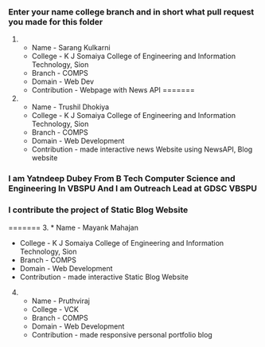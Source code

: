 ### Enter your name college branch and in short what pull request you made for this folder


1. * Name - Sarang Kulkarni
   * College - K J Somaiya College of Engineering and Information Technology, Sion
   * Branch - COMPS
   * Domain - Web Dev
   * Contribution - Webpage with News API
=======
2. * Name - Trushil Dhokiya
   * College - K J Somaiya College of Engineering and Information Technology, Sion
   * Branch - COMPS
   * Domain - Web Development
   * Contribution - made interactive news Website using NewsAPI, Blog website
### I am Yatndeep Dubey From B Tech Computer Science and Engineering In VBSPU And I am Outreach Lead at GDSC VBSPU
### I contribute the project of Static Blog Website 
=======
3. * Name - Mayank Mahajan
   * College - K J Somaiya College of Engineering and Information Technology, Sion
   * Branch - COMPS
   * Domain - Web Development
   * Contribution - made interactive Static Blog Website

4. * Name - Pruthviraj 
   * College - VCK
   * Branch - COMPS
   * Domain - Web Development
   * Contribution - made responsive personal portfolio blog





